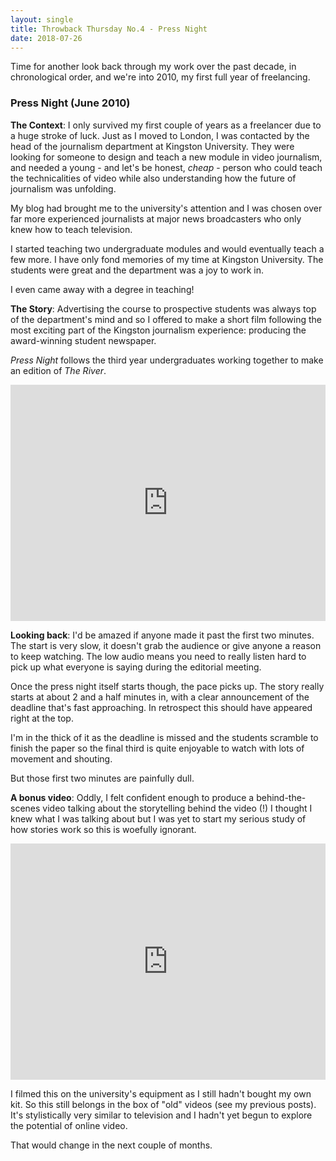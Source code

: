 ```yaml
---
layout: single
title: Throwback Thursday No.4 - Press Night
date: 2018-07-26
---
```


Time for another look back through my work over the past decade, in chronological order, and we're into 2010, my first full year of freelancing.

### Press Night (June 2010)

**The Context**: I only survived my first couple of years as a freelancer due to a huge stroke of luck. Just as I moved to London, I was contacted by the head of the journalism department at Kingston University. They were looking for someone to design and teach a new module in video journalism, and needed a young - and let's be honest, *cheap* - person who could teach the technicalities of video while also understanding how the future of journalism was unfolding.

My blog had brought me to the university's attention and I was chosen over far more experienced journalists at major news broadcasters who only knew how to teach television. 

I started teaching two undergraduate modules and would eventually teach a few more. I have only fond memories of my time at Kingston University. The students were great and the department was a joy to work in. 

I even came away with a degree in teaching!

**The Story**: Advertising the course to prospective students was always top of the department's mind and so I offered to make a short film following the most exciting part of the Kingston journalism experience: producing the award-winning student newspaper.

*Press Night* follows the third year undergraduates working together to make an edition of *The River*. 

<div style="padding:75% 0 0 0;position:relative;"><iframe src="https://player.vimeo.com/video/12971560?title=0&byline=0&portrait=0" style="position:absolute;top:0;left:0;width:100%;height:100%;" frameborder="0" webkitallowfullscreen mozallowfullscreen allowfullscreen></iframe></div><script src="https://player.vimeo.com/api/player.js"></script>

**Looking back**: I'd be amazed if anyone made it past the first  two minutes. The start is very slow, it doesn't grab the audience or give anyone a reason to keep watching. The low audio means you need to really listen hard to pick up what everyone is saying during the editorial meeting.

Once the press night itself starts though, the pace picks up. The story really starts at about 2 and a half minutes in, with a clear announcement of the deadline that's fast approaching. In retrospect this should have appeared right at the top. 

I'm in the thick of it as the deadline is missed and the students scramble to finish the paper so the final third is quite enjoyable to watch with lots of movement and shouting. 

But those first two minutes are painfully dull. 

**A bonus video**: Oddly, I felt confident enough to produce a behind-the-scenes video talking about the storytelling behind the video (!) I thought I knew what I was talking about but I was yet to start my serious study of how stories work so this is woefully ignorant.

<div style="padding:75% 0 0 0;position:relative;"><iframe src="https://player.vimeo.com/video/12970877?title=0&byline=0&portrait=0" style="position:absolute;top:0;left:0;width:100%;height:100%;" frameborder="0" webkitallowfullscreen mozallowfullscreen allowfullscreen></iframe></div><script src="https://player.vimeo.com/api/player.js"></script>

I filmed this on the university's equipment as I still hadn't bought my own kit. So this still belongs in the box of "old" videos (see my previous posts). It's stylistically very similar to television and I hadn't yet begun to explore the potential of online video. 

That would change in the next couple of months.